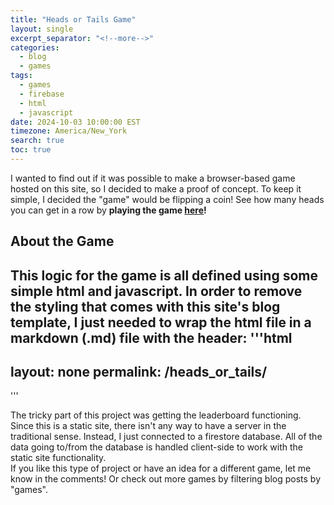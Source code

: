 ```yaml
---
title: "Heads or Tails Game"
layout: single
excerpt_separator: "<!--more-->"
categories:
  - blog
  - games
tags:
  - games
  - firebase
  - html
  - javascript
date: 2024-10-03 10:00:00 EST
timezone: America/New_York
search: true
toc: true
---
```


I wanted to find out if it was possible to make a browser-based game hosted on this site, so I decided to make a proof of concept. To keep it simple, I decided the "game" would be flipping a coin! See how many heads you can get in a row by **playing the game [here](/pages/heads_or_tails.md)!**

## About the Game

This logic for the game is all defined using some simple **html** and **javascript**. In order to remove the styling that comes with this site's blog template, I just needed to wrap the html file in a markdown (.md) file with the header:
'''html
---
layout: none
permalink: /heads_or_tails/
---
'''

The tricky part of this project was getting the leaderboard functioning. Since this is a static site, there isn't any way to have a server in the traditional sense. Instead, I just connected to a firestore database. All of the data going to/from the database is handled client-side to work with the static site functionality.
<br>
If you like this type of project or have an idea for a different game, let me know in the comments! Or check out more games by filtering blog posts by "games".
